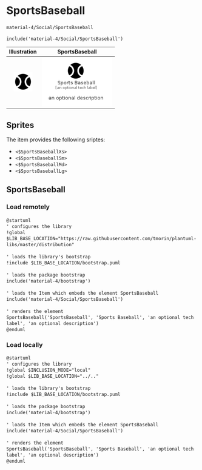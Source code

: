 # SportsBaseball


```text
material-4/Social/SportsBaseball
```

```text
include('material-4/Social/SportsBaseball')
```



| Illustration | SportsBaseball |
| :---: | :---: |
| ![illustration for Illustration](../../material-4/Social/SportsBaseball.png) | ![illustration for SportsBaseball](../../material-4/Social/SportsBaseball.Local.png) |



## Sprites
The item provides the following sriptes:

- `<$SportsBaseballXs>`
- `<$SportsBaseballSm>`
- `<$SportsBaseballMd>`
- `<$SportsBaseballLg>`





## SportsBaseball

### Load remotely
```plantuml
@startuml
' configures the library
!global $LIB_BASE_LOCATION="https://raw.githubusercontent.com/tmorin/plantuml-libs/master/distribution"

' loads the library's bootstrap
!include $LIB_BASE_LOCATION/bootstrap.puml

' loads the package bootstrap
include('material-4/bootstrap')

' loads the Item which embeds the element SportsBaseball
include('material-4/Social/SportsBaseball')

' renders the element
SportsBaseball('SportsBaseball', 'Sports Baseball', 'an optional tech label', 'an optional description')
@enduml
```

### Load locally
```plantuml
@startuml
' configures the library
!global $INCLUSION_MODE="local"
!global $LIB_BASE_LOCATION="../.."

' loads the library's bootstrap
!include $LIB_BASE_LOCATION/bootstrap.puml

' loads the package bootstrap
include('material-4/bootstrap')

' loads the Item which embeds the element SportsBaseball
include('material-4/Social/SportsBaseball')

' renders the element
SportsBaseball('SportsBaseball', 'Sports Baseball', 'an optional tech label', 'an optional description')
@enduml
```

